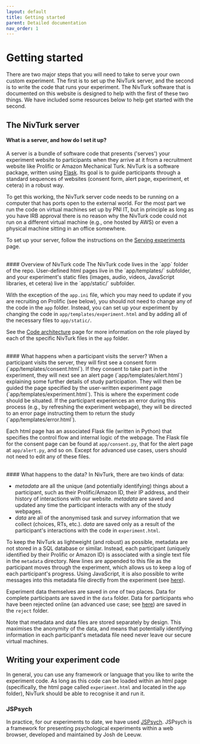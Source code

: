 ```yaml
---
layout: default
title: Getting started
parent: Detailed documentation
nav_order: 1
---
```


# Getting started

There are two major steps that you will need to take to serve your own custom experiment. The first is to set up the NivTurk server, and the second is to write the code that runs your experiment. The NivTurk software that is documented on this website is designed to help with the first of these two things. We have included some resources below to help get started with the second.

## The NivTurk server

#### What is a server, and how do I set it up?
A server is a bundle of software code that presents ('serves') your experiment website to participants when they arrive at it from a recruitment website like Prolific or Amazon Mechanical Turk. NivTurk is a software package, written using [Flask](https://flask.palletsprojects.com/en/1.1.x/). Its goal is to guide participants through a standard sequences of websites (consent form, alert page, experiment, et cetera) in a robust way.

To get this working, the NivTurk server code needs to be running on a computer that has ports open to the external world. For the most part we run the code on virtual machines set up by PNI IT, but in principle as long as you have IRB approval there is no reason why the NivTurk code could not run on a different virtual machine (e.g., one hosted by AWS) or even a physical machine sitting in an office somewhere.

To set up your server, follow the instructions on the [Serving experiments](../serving/) page.

<br>
#### Overview of NivTurk code
The NivTurk code lives in the `app` folder of the repo. User-defined html pages live in the `app/templates/` subfolder, and your experiment's static files (images, audio, videos, JavaScript libraries, et cetera) live in the `app/static/` subfolder.

With the exception of the `app.ini` file, which you may need to update if you are recruiting on Prolific (see below), you should not need to change any of the code in the `app` folder. Instead, you can set up your experiment by changing the code in `app/templates/experiment.html` and by adding all of the necessary files to `app/static/`.

See the [Code architecture](../architecture/) page for more information on the role played by each of the specific NivTurk files in the `app` folder.

<br>
#### What happens when a participant visits the server?
When a participant visits the server, they will first see a consent form (`app/templates/consent.html`). If they consent to take part in the experiment, they will next see an alert page (`app/templates/alert.html`) explaining some further details of study participation. They will then be guided the page specified by the user-written experiment page (`app/templates/experiment.html`). This is where the experiment code should be situated. If the participant experiences an error during this process (e.g., by refreshing the experiment webpage), they will be directed to an error page instructing them to return the study (`app/templates/error.html`).

Each html page has an associated Flask file (written in Python) that specifies the control flow and internal logic of the webpage. The Flask file for the consent page can be found at `app/consent.py`, that for the alert page at `app/alert.py`, and so on. Except for advanced use cases, users should not need to edit any of these files.

<br>
#### What happens to the data?
In NivTurk, there are two kinds of data:

- _metadata_ are all the unique (and potentially identifying) things about a participant, such as their Prolific/Amazon ID, their IP address, and their history of interactions with our website. _metadata_ are saved and updated any time the participant interacts with any of the study webpages.
- _data_ are all of the anonymised task and survey information that we collect (choices, RTs, etc.). _data_ are saved only as a result of the participant's interactions with the code in `experiment.html`.

To keep the NivTurk as lightweight (and robust) as possible, metadata are not stored in a SQL database or similar. Instead, each participant (uniquely identified by their Prolific or Amazon ID) is associated with a single text file in the `metadata` directory. New lines are appended to this file as the participant moves through the experiment, which allows us to keep a log of each participant's progress. Using JavaScript, it is also possible to write messages into this metadata file directly from the experiment (see [here](/nivturk/docs/cookbook/message-pass)).

Experiment data themselves are saved in one of two places. Data for complete participants are saved in the `data` folder. Data for participants who have been rejected online (an advanced use case; see [here](/nivturk/docs/cookbook/online-rejection)) are saved in the `reject` folder.

Note that metadata and data files are stored separately by design. This maximises the anonymity of the data, and means that potentially identifying information in each participant's metadata file need never leave our secure virtual machines.


## Writing your experiment code

In general, you can use any framework or language that you like to write the experiment code. As long as this code can be loaded within an html page (specifically, the html page called `experiment.html` and located in the `app` folder), NivTurk should be able to recognise it and run it.

### JSPsych

In practice, for our experiments to date, we have used [JSPsych](https://www.jspsych.org/). JSPsych is a framework for presenting psychological experiments within a web browser, developed and maintained by Josh de Leeuw.
